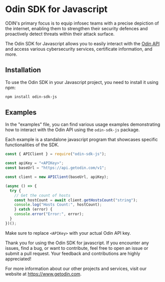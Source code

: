 # Odin SDK for Javascript

ODIN's primary focus is to equip infosec teams with a precise depiction of the internet, enabling them to strengthen their security defences and proactively detect threats within their attack surface.

The Odin SDK for Javascript allows you to easily interact with the [Odin API](https://getodin.com) and access various cybersecurity services, certificate information, and more.

## Installation

To use the Odin SDK in your Javascript project, you need to install it using npm:

```bash
npm install odin-sdk-js
```

## Examples

In the "examples" file, you can find various usage examples demonstrating how to interact with the Odin API using the `odin-sdk-js` package.

Each example is a standalone javascript program that showcases specific functionalities of the SDK.

```javascript
const { APIClient } = require("odin-sdk-js");

const apiKey = "<APIKey>";
const baseUrl = "https://api.getodin.com/v1";

const client = new APIClient(baseUrl, apiKey);

(async () => {
  try {
    // Get the count of hosts
    const hostCount = await client.getHostsCount("string");
    console.log("Hosts Count:", hostCount);
    } catch (error) {
    console.error("Error:", error);
  }
})();
```

Make sure to replace `<APIKey>` with your actual Odin API key. 


Thank you for using the Odin SDK for javascript. If you encounter any issues, find a bug, or want to contribute, feel free to open an issue or submit a pull request. Your feedback and contributions are highly appreciated!

For more information about our other projects and services, visit our website at https://www.getodin.com.